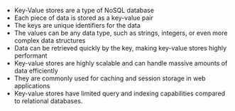 

- Key-Value stores are a type of NoSQL database
- Each piece of data is stored as a key-value pair
- The keys are unique identifiers for the data
- The values can be any data type, such as strings, integers, or even more complex data structures
- Data can be retrieved quickly by the key, making key-value stores highly performant
- Key-value stores are highly scalable and can handle massive amounts of data efficiently
- They are commonly used for caching and session storage in web applications
- Key-value stores have limited query and indexing capabilities compared to relational databases.